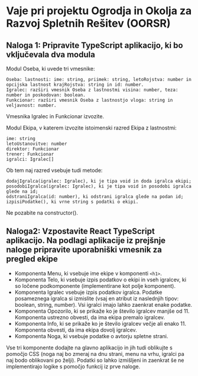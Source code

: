 # Vaje pri projektu Ogrodja in Okolja za Razvoj Spletnih Rešitev (OORSR)


## Naloga 1: Pripravite TypeScript aplikacijo, ki bo vključevala dva modula

Modul Oseba, ki uvede tri vmesnike:

    Oseba: lastnosti: ime: string, priimek: string, letoRojstva: number in opcijska lastnost krajRojstva: string in id: number. 
    Igralec: razširi vmesnik Oseba z lastnostmi visina: number, teza: number in poskodovan: boolean. 
    Funkcionar: razširi vmesnik Oseba z lastnostjo vloga: string in veljavnost: number. 

Vmesnika Igralec in Funkcionar izvozite. 

Modul Ekipa, v katerem izvozite istoimenski razred Ekipa z lastnostmi: 

    ime: string 
    letoUstanovitve: number 
    direktor: Funkcionar 
    trener: Funkcionar 
    igralci: Igralec[] 

Ob tem naj razred vsebuje tudi metode:

    dodajIgralca(igralec: Igralec), ki je tipa void in doda igralca ekipi;
    posodobiIgralca(igralec: Igralec), ki je tipa void in posodobi igralca glede na id;
    odstraniIgralca(id: number), ki odstrani igralca glede na podan id;
    izpisiPodatke(), ki vrne string s podatki o ekipi. 

Ne pozabite na constructor(). 


## Naloga2: Vzpostavite React TypeScript aplikacijo. Na podlagi aplikacije iz prejšnje naloge pripravite uporabniški vmesnik za pregled ekipe

- Komponenta Menu, ki vsebuje ime ekipe v komponenti `<h1>`. 
- Komponenta Telo, ki vsebuje izpis podatkov o ekipi in vseh igralcev, ki so ločene podkomponente (implementirane kot polje komponent). 
- Komponenta Igralec vsebuje izpis podatkov igralca. Podatke posameznega igralca si izmislite (vsaj en atribut iz naslednjih tipov: boolean, string, number). Vsi igralci imajo lahko zaenkrat enake podatke. 
- Komponenta Opozorilo, ki se prikaže ko je število igralcev manjše od 11. Komponenta ustrezno obvesti, da ima ekipa premalo igralcev.
- Komponenta Info, ki se prikaže ko je število igralcev večje ali enako 11. Komponenta obvesti, da ima ekipa dovolj igralcev.
- Komponenta Noga, ki vsebuje podatke o avtorju spletne strani. 


Vse tri komponente dodajte na glavno aplikacijo in jih tudi oblikujte s pomočjo CSS (noga naj bo zmeraj na dnu strani, menu na vrhu, igralci pa naj bodo oblikovani po želji). Podatki so lahko izmišljeni in zaenkrat še ne implementirajo logike s pomočjo funkcij iz prve naloge. 
